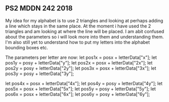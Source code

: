 ## PS2 MDDN 242 2018

My idea for my alphabet is to use 2 triangles and looking at perhaps adding a line which stays in the same place. At the moment i have used the 2 triangles and am looking at where the line will be placed. I am abit confused about the parameters so i will look more into them and understanding them. I'm also still yet to understand how to put my letters into the alphabet bounding boxes etc.

The parameters per letter are now:
  let pos1x = posx + letterData["x"];
  let pos1y = posy + letterData["y"];
  let pos2x = posx + letterData["2x"];
  let pos2y = posy + letterData["2y"];
  let pos3x = posx + letterData["3x"];
  let pos3y = posy + letterData["3y"];
    
  let pos4x = posx + letterData["4x"];
  let pos4y = posy + letterData["4y"];
  let pos5x = posx + letterData["5x"];
  let pos5y = posy + letterData["5y"];
  let pos6x = posx + letterData["6x"];
  let pos6y = posy + letterData["6y"];
<!--   * `size` : radius of the second circle
  * `offsetx` : x offset of the second circle relative to the first one
  * `offsety` : y offset of the second circle relative to the first one -->

